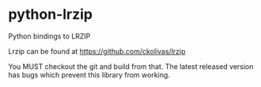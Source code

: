 # python-lrzip
Python bindings to LRZIP

Lrzip can be found at https://github.com/ckolivas/lrzip


You MUST checkout the git and build from that. The latest released version has bugs which prevent this library from working.
